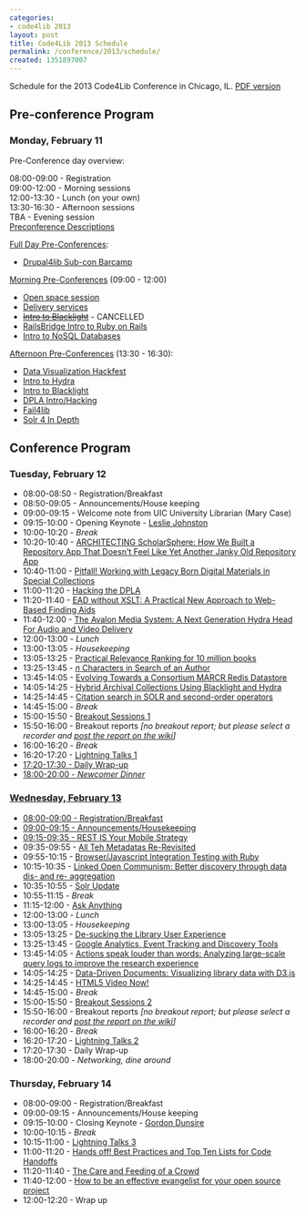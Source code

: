 ```yaml
---
categories:
- code4lib 2013
layout: post
title: Code4Lib 2013 Schedule
permalink: /conference/2013/schedule/
created: 1351897007
---
```

Schedule for the 2013 Code4Lib Conference in Chicago, IL.
<a href="https://dl.dropbox.com/u/55136090/Code4Lib2013%20Program.pdf">PDF version</a>

<!--break-->
<h2 id="conf"><strong>Pre-conference Program</strong></h2>
<h3><span class="date">Monday, February 11</span></h3>
<dl class="day">
<p><span class="date">Pre-Conference day overview:</span></p>
<dt class="vevent">08:00-09:00 - <span class="summary">Registration</span></dt>
<dt class="vevent">09:00-12:00 - <span class="summary">Morning sessions</span></dt>
<dt class="vevent">12:00-13:30 - <span class="summary">Lunch (on your own)</span></dt>
<dt class="vevent">13:30-16:30 - <span class="summary">Afternoon sessions</span></dt>
<dt class="vevent">TBA - <span class="summary">Evening session</span></dt>
<a href="http://wiki.code4lib.org/index.php/2013_preconference_proposals">Preconference Descriptions</a>
</dl>

<p class="date"><a href="http://wiki.code4lib.org/index.php/2013_preconference_proposals#Full_Day">Full Day Pre-Conferences</a>:</p>
<ul>
<li><a href="http://wiki.code4lib.org/index.php/2013_preconference_proposals#Drupal4lib_Sub-con_Barcamp">Drupal4lib Sub-con Barcamp</a></li>
</ul>

<p class="date"><a href="http://wiki.code4lib.org/index.php/2013_preconference_proposals#Half_Day_Morning">Morning Pre-Conferences</a> (09:00 - 12:00)</p>
<ul>
<li><a href="http://wiki.code4lib.org/index.php/2013_preconference_proposals#Open_space_session">Open space session</a></li>
<li><a href="http://wiki.code4lib.org/index.php/2013_preconference_proposals#Delivery_services">Delivery services</a></li>
<li><s><a href="http://wiki.code4lib.org/index.php/2013_preconference_proposals#Intro_to_Blacklight">Intro to Blacklight</a></s> - CANCELLED</li>
<li><a href="http://wiki.code4lib.org/index.php/2013_preconference_proposals#RailsBridge_Intro_to_Ruby_on_Rails">RailsBridge Intro to Ruby on Rails</a></li>
<li><a href="http://wiki.code4lib.org/index.php/2013_preconference_proposals#Intro_to_NoSQL_Databases">Intro to NoSQL Databases</a></li>
</ul>

<p class="date"><a href="http://wiki.code4lib.org/index.php/2013_preconference_proposals#Half_Day_Afternoon">Afternoon Pre-Conferences</a> (13:30 - 16:30):</p>
<ul>
<li><a href="http://wiki.code4lib.org/index.php/2013_preconference_proposals#Data_Visualization_Hackfest">Data Visualization Hackfest</a></li>
<li><a href="http://wiki.code4lib.org/index.php/2013_preconference_proposals#Intro_to_Hydra">Intro to Hydra</a></li>
<li><a href="http://wiki.code4lib.org/index.php/2013_preconference_proposals#Intro_to_Blacklight_2">Intro to Blacklight</a></li>
<li><a href="http://wiki.code4lib.org/index.php/2013_preconference_proposals#DPLA_Intro.2FHacking">DPLA Intro/Hacking</a></li>
<li><a href="http://wiki.code4lib.org/index.php/2013_preconference_proposals#Fail4lib">Fail4lib</a></li>
<li><a href="http://wiki.code4lib.org/index.php/2013_preconference_proposals#Solr_4_In_Depth">Solr 4 In Depth</a></li>
</ul>


<h2 id="conf"><strong>Conference Program</strong></h2>
<h3><span class="date">Tuesday, February 12</span></h3>
<ul>
<li>08:00-08:50 - Registration/Breakfast</li>
<li>08:50-09:05 - Announcements/House keeping</li>
<li>09:00-09:15 - Welcome note from UIC University Librarian (Mary Case) 
<li>09:15-10:00 - Opening Keynote - <a href="http://blogs.loc.gov/digitalpreservation/author/lesliej/">Leslie Johnston</a></li>
<li>10:00-10:20 - <em>Break</em></li>
<li>10:20-10:40 - <a href="/conference/2013/coughlin-giarlo">ARCHITECTING ScholarSphere: How We Built a Repository App That Doesn't Feel Like Yet Another Janky Old Repository App</a></li>
<li>10:40-11:00 - <a href="/conference/2013/mennerich-matienzo">Pitfall! Working with Legacy Born Digital Materials in Special Collections</a></li>
<li>11:00-11:20 - <a href="/conference/2013/hill-klein">Hacking the DPLA</a></li>
<li>11:20-11:40 - <a href="/conference/2012/thornton">EAD without XSLT: A Practical New Approach to Web-Based Finding Aids</a></li>
<li>11:40-12:00 - <a href="/conference/2013/klein-rogers">The Avalon Media System: A Next Generation Hydra Head For Audio and Video Delivery</a></li>
<li>12:00-13:00 - <em>Lunch</em></li>
<li>13:00-13:05 - <em>Housekeeping</em></li>
<li>13:05-13:25 - <a href="/conference/2013/burton-west">Practical Relevance Ranking for 10 million books</a></li>
<li>13:25-13:45 - <a href="/conference/2013/luker"><i>n</i> Characters in Search of an Author</a></li>
<li>13:45-14:05 - <a href="/conference/2013/nelson-yeh">Evolving Towards a Consortium MARCR Redis Datastore</a></li>
<li>14:05-14:25 - <a href="/conference/2013/wead">Hybrid Archival Collections Using Blacklight and Hydra</a></li>
<li>14:25-14:45 - <a href="/conference/2013/chyla">Citation search in SOLR and second-order operators</a></li>
<li>14:45-15:00 - <em>Break</em></li>
<li>15:00-15:50 - <a href="https://docs.google.com/document/d/1TahfqabnchZLD1opq6ILs8XCYdXkgJDsj8-WyVLNzI4/edit">Breakout Sessions 1</a></li>
<li>15:50-16:00 - Breakout reports <em>[no breakout report; but please select a recorder and <a href="http://wiki.code4lib.org/index.php/2013_breakout_sessions_reports">post the report on the wiki</a>] </em></li>
<li>16:00-16:20 - <em>Break</em></li>
<li>16:20-17:20 - <a href="http://wiki.code4lib.org/index.php/2013_Lightning_Talks_Signup">Lightning Talks 1</a?</li>
<li>17:20-17:30 - Daily Wrap-up</li>
<li>18:00-20:00 - <em>Newcomer Dinner</em></li>
</ul>


<h3><span class="date">Wednesday, February 13</span></h3>
<ul>
<li>08:00-09:00 - Registration/Breakfast</li>
<li>09:00-09:15 - Announcements/Housekeeping
<li>09:15-09:35 - <a href="/conference/2013/wolf">REST IS Your Mobile Strategy</a></li>
<li>09:35-09:55 - <a href="/conference/2013/cowles-critchlow-westbrook">All Teh Metadatas Re-Revisited</a></li>
<li>09:55-10:15 - <a href="/conference/2013/keck">Browser/Javascript Integration Testing with Ruby</a></li>
<li>10:15-10:35 - <a href="/conference/2013/harper">Linked Open Communism: Better discovery through data dis- and re- aggregation</a></li>
<li>10:35-10:55 - <a href="/conference/2013/hatcher">Solr Update</a></li>
<li>10:55-11:15 - <em>Break</em></li>
<li>11:15-12:00 - <a href="http://code4lib.org/node/485">Ask Anything</a></li>
<li>12:00-13:00 - <em>Lunch</em></li>
<li>13:00-13:05 - <em>Housekeeping</em></li>
<li>13:05-13:25 - <a href="/conference/2013/prevost">De-sucking the Library User Experience</a></li>
<li>13:25-13:45 - <a href="/conference/2013/lynema-constabaris">Google Analytics, Event Tracking and Discovery Tools</a></li>
<li>13:45-14:05 - <a href="/conference/2013/chandrasekar-diamond">Actions speak louder than words: Analyzing large-scale query logs to improve the research experience</a></li>
<li>14:05-14:25 - <a href="/conference/2013/davidson">Data-Driven Documents: Visualizing library data with D3.js</a></li>
<li>14:25-14:45 - <a href="/conference/2013/ronallo">HTML5 Video Now!</a></li>
<li>14:45-15:00 - <em>Break</em></li>
<li>15:00-15:50 - <a href="https://docs.google.com/document/d/1TahfqabnchZLD1opq6ILs8XCYdXkgJDsj8-WyVLNzI4/edit">Breakout Sessions 2</a></li>
<li>15:50-16:00 - Breakout reports <em>[no breakout report; but please select a recorder and <a href="http://wiki.code4lib.org/index.php/2013_breakout_sessions_reports">post the report on the wiki</a>] </em> </li>
<li>16:00-16:20 - <em> Break</em>
<li>16:20-17:20 - <a href="http://wiki.code4lib.org/index.php/2013_Lightning_Talks_Signup">Lightning Talks 2</a></li>
<li>17:20-17:30 - Daily Wrap-up</li>
<li>18:00-20:00 - <em>Networking, dine around</em></li>

</ul>

<h3><span class="date">Thursday, February 14</span></h3>
<ul>
<li>08:00-09:00 - Registration/Breakfast</li>
<li>09:00-09:15 - Announcements/House keeping</li>
<li>09:15-10:00 - Closing Keynote - <a href="http://wiki.code4lib.org/index.php/2013_Invited_Speakers_Nominations#Gordon_Dunsire">Gordon Dunsire</a></li>
<li>10:00-10:15 - <em>Break</em></li>
<li>10:15-11:00 - <a href="http://wiki.code4lib.org/index.php/2013_Lightning_Talks_Signup">Lightning Talks 3</a></li>
<li>11:00-11:20 - <a href="/conference/2013/dushay-sadler">Hands off! Best Practices and Top Ten Lists for Code Handoffs</a></li>
<li>11:20-11:40 - <a href="/conference/2013/averkamp-butler">The Care and Feeding of a Crowd</a></li>
<li>11:40-12:00 - <a href="/conference/2013/sadler">How to be an effective evangelist for your open source project</a></li>
<li>12:00-12:20 - Wrap up</li>
</ul>
